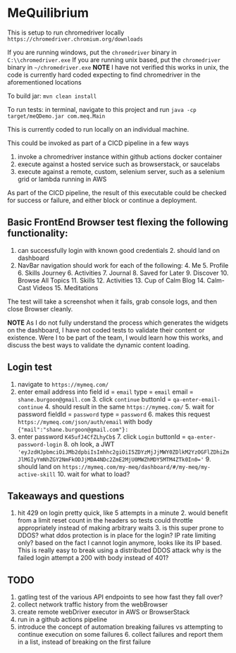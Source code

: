 # MeQuilibrium 


This is setup to run chromedriver locally `https://chromedriver.chromium.org/downloads`

If you are running windows, put the `chromedriver` binary in `C:\\chromedriver.exe`
If you are running unix based, put the `chromedriver` binary in `~/chromedriver.exe` 
 **NOTE** I have not verified this works in unix, the code is currently hard coded expecting to find chromedriver in the aforementioned locations

To build jar: `mvn clean install`

To run tests:  in terminal, navigate to this project and run `java -cp target/meQDemo.jar com.meq.Main`

This is currently coded to run locally on an individual machine.

This could be invoked as part of a CICD pipeline in a few ways
1. invoke a chromedriver instance within github actions docker container
2. execute against a hosted service such as browserstack, or saucelabs
3. execute against a remote, custom, selenium server, such as a selenium grid or lambda running in AWS

As part of the CICD pipeline, the result of this executable could be checked for success or failure, and either block or continue a deployment.


## Basic FrontEnd  Browser test flexing the following functionality:

1. can successfully login with known good credentials
   2. should land on dashboard
3. NavBar navigation should work for each of the following:
   4. Me
      5. Profile
      6. Skills Journey
      6. Activities
      7. Journal
      8. Saved for Later
   9. Discover
      10. Browse All Topics
      11. Skills
      12. Activities
      13. Cup of Calm Blog
      14. Calm-Cast Videos
      15. Meditations

The test will take a screenshot when it fails, grab console logs, and then close Browser cleanly.

**NOTE** As I do not fully understand the process which generates the widgets on the dashboard, I have not coded tests to validate their content or existence.
Were I to be part of the team, I would learn how this works, and discuss the best ways to validate the dynamic content loading.

## Login test

1. navigate to `https://mymeq.com/`
2. enter email address into field id = `email` type = `email` email = `shane.burgoon@gmail.com`
   3. click `continue` buttonId = `qa-enter-email-continue`
   4. should result in the same `https://mymeq.com/`
   5. wait for password fieldId = `password` type = `password`
      6. makes this request `https://mymeq.com/json/auth/email` with body `{"mail":"shane.burgoon@gmail.com"}:`
6. enter password `K45ufJ4CfZLhyCb$`
   7. click `Login` buttonId = `qa-enter-password-login`
   8. oh look, a JWT `'eyJzdHJpbmciOiJMb2dpbiIsImhhc2giOiI5ZDYzMjJjMWY0ZDlkM2YzOGFlZDhiZmJlMGIyYmNhZGY2NmFkODJjMDA4NDc2ZmE2MjU0MWZhMDY5MTM4ZTk0In0='`
   9. should land on `https://mymeq.com/my-meq/dashboard/#/my-meq/my-active-skill`
   10. wait for what to load?


## Takeaways and questions

1. hit 429 on login pretty quick, like 5 attempts in a minute
   2. would benefit from a limit reset count in the headers so tests could throttle appropriately instead of making arbitrary waits
   3. is this super prone to DDOS? what ddos protection is in place for the login? IP rate limiting only?
      based on the fact I cannot login anymore, looks like its IP based. This is really easy to break using a distributed DDOS attack
      why is the failed login attempt a 200 with body instead of 401?

## TODO

1. gatling test of the various API endpoints to see how fast they fall over?
2. collect network traffic history from the webBrowser
3. create remote webDriver executor in AWS or BrowserStack
4. run in a github actions pipeline
5. introduce the concept of automation breaking failures vs attempting to continue execution on some failures
   6. collect failures and report them in a list, instead of breaking on the first failure